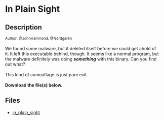 # In Plain Sight

## Description

<small>Author: @JohnHammond, @Nordgaren</small><br><br>We found some malware, but it deleted itself before we could get ahold of it. It left this executable behind, though. It seems like a normal program, but the malware definitely was doing <i><b>something</b></i> with this binary. Can you find out what?<br><br>This kind of camouflage is just pure evil.  <br><br> <b>Download the file(s) below.</b> 


## Files

* [in_plain_sight](files/in_plain_sight)

